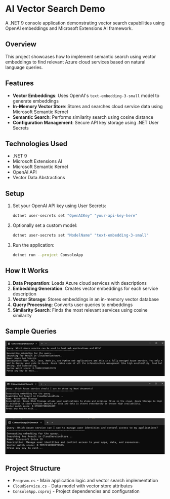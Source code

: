 # AI Vector Search Demo

A .NET 9 console application demonstrating vector search capabilities using OpenAI embeddings and Microsoft Extensions AI framework.

## Overview

This project showcases how to implement semantic search using vector embeddings to find relevant Azure cloud services based on natural language queries.

## Features

- **Vector Embeddings**: Uses OpenAI's `text-embedding-3-small` model to generate embeddings
- **In-Memory Vector Store**: Stores and searches cloud service data using Microsoft Semantic Kernel
- **Semantic Search**: Performs similarity search using cosine distance
- **Configuration Management**: Secure API key storage using .NET User Secrets

## Technologies Used

- .NET 9
- Microsoft Extensions AI
- Microsoft Semantic Kernel
- OpenAI API
- Vector Data Abstractions

## Setup

1. Set your OpenAI API key using User Secrets:
   ```bash
   dotnet user-secrets set "OpenAIKey" "your-api-key-here"
   ```

2. Optionally set a custom model:
   ```bash
   dotnet user-secrets set "ModelName" "text-embedding-3-small"
   ```

3. Run the application:
   ```bash
   dotnet run --project ConsoleApp
   ```

## How It Works

1. **Data Preparation**: Loads Azure cloud services with descriptions
2. **Embedding Generation**: Creates vector embeddings for each service description
3. **Vector Storage**: Stores embeddings in an in-memory vector database
4. **Query Processing**: Converts user queries to embeddings
5. **Similarity Search**: Finds the most relevant services using cosine similarity

## Sample Queries

![Query 1](image.png)

![Query 2](image-1.png)

![Query 3](image-2.png)

## Project Structure

- `Program.cs` - Main application logic and vector search implementation
- `CloudService.cs` - Data model with vector store attributes
- `ConsoleApp.csproj` - Project dependencies and configuration
